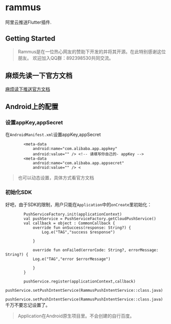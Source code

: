 # rammus

阿里云推送Flutter插件.

## Getting Started


> Rammus是在一位热心网友的赞助下开发的并将其开源。在此特别感谢这位朋友。
> 欢迎加入QQ群：892398530共同交流。

## 麻烦先读一下官方文档

[麻烦读下推送官方文档](https://help.aliyun.com/document_detail/51056.html?spm=a2c4g.11186623.6.623.47bf59abvM9j25)

## Android上的配置

### 设置appKey,appSecret

在`AndroidManifest.xml`设置appKey,appSecret

```
        <meta-data
            android:name="com.alibaba.app.appkey"
            android:value="" /> <!-- 请填写你自己的- appKey -->
        <meta-data
            android:name="com.alibaba.app.appsecret"
            android:value="" /> <
```

> 也可以动态设置，具体方式看官方文档

### 初始化SDK

好吧，由于SDK的限制，用户只能在`Application`中的`onCreate`里初始化：

```
        PushServiceFactory.init(applicationContext)
        val pushService = PushServiceFactory.getCloudPushService()
        val callback = object : CommonCallback {
            override fun onSuccess(response: String?) {
                Log.e("TAG","success $response")

            }

            override fun onFailed(errorCode: String?, errorMessage: String?) {
            Log.e("TAG","error $errorMessage")

            }
        }

        pushService.register(applicationContext,callback)
        pushService.setPushIntentService(RammusPushIntentService::class.java)

```

`pushService.setPushIntentService(RammusPushIntentService::class.java)`千万不要忘记设置了。

> Application在Android原生项目里。不会创建的自行百度。